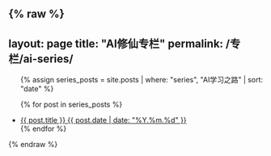 {% raw %}<!-- /专栏/ai-series.md -->
---
layout: page
title: "AI修仙专栏"
permalink: /专栏/ai-series/
---

<ul class="post-list">
  {% assign series_posts = site.posts 
    | where: "series", "AI学习之路" 
    | sort: "date" 
  %}
  
  {% for post in series_posts %}
    <li>
      <a href="{{ post.url | relative_url }}" class="post-link">
        {{ post.title }} 
        <time>{{ post.date | date: "%Y.%m.%d" }}</time>
      </a>
    </li>
  {% endfor %}
</ul>{% endraw %}
